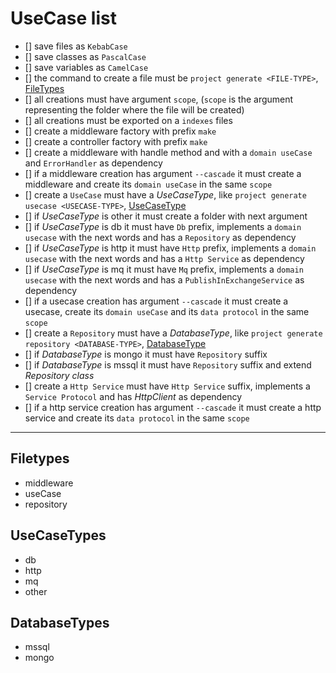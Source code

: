 # UseCase list

- [] save files as `KebabCase`
- [] save classes as `PascalCase`
- [] save variables as `CamelCase`
- [] the command to create a file must be `project generate <FILE-TYPE>`, [FileTypes](#filetypes)
- [] all creations must have argument `scope`, (`scope` is the argument representing the folder where the file will be created)
- [] all creations must be exported on a `indexes` files
- [] create a middleware factory with prefix `make`
- [] create a controller factory with prefix `make`
- [] create a middleware with handle method and with a `domain useCase` and `ErrorHandler` as dependency
- [] if a middleware creation has argument `--cascade` it must create a middleware and create its `domain useCase` in the same `scope`
- [] create a `UseCase` must have a *UseCaseType*, like `project generate usecase <USECASE-TYPE>`, [UseCaseType](#usecasetypes)
- [] if *UseCaseType* is other it must create a folder with next argument
- [] if *UseCaseType* is db it must have `Db` prefix, implements a `domain usecase` with the next words and has a `Repository` as dependency
- [] if *UseCaseType* is http it must have `Http` prefix, implements a `domain usecase` with the next words and has a `Http Service` as dependency
- [] if *UseCaseType* is mq it must have `Mq` prefix, implements a `domain usecase` with the next words and has a `PublishInExchangeService` as dependency
- [] if a usecase creation has argument `--cascade` it must create a usecase, create its `domain useCase` and its `data protocol` in the same `scope`
- [] create a `Repository` must have a *DatabaseType*, like `project generate repository <DATABASE-TYPE>`, [DatabaseType](#databasetypes)
- [] if *DatabaseType* is mongo it must have `Repository` suffix
- [] if *DatabaseType* is mssql it must have `Repository` suffix and extend *Repository class*
- [] create a `Http Service` must have `Http Service` suffix, implements a `Service Protocol` and has *HttpClient* as dependency
- [] if a http service creation has argument `--cascade` it must create a http service and create its `data protocol` in the same `scope`
  
*****

## Filetypes

- middleware
- useCase
- repository

## UseCaseTypes

- db
- http
- mq
- other

## DatabaseTypes

- mssql
- mongo
